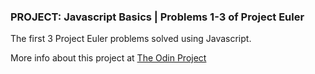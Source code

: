 ### PROJECT: Javascript Basics | Problems 1-3 of Project Euler

The first 3 Project Euler problems solved using Javascript.

More info about this project at [The Odin Project](http://www.theodinproject.com/web-development-101/javascript-basics)